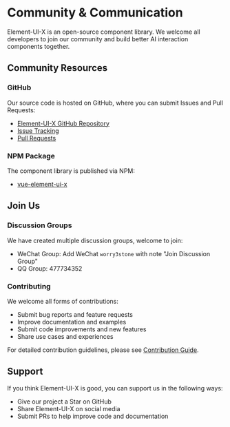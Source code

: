 # Community & Communication

Element-UI-X is an open-source component library. We welcome all developers to join our community and build better AI interaction components together.

## Community Resources

### GitHub

Our source code is hosted on GitHub, where you can submit Issues and Pull Requests:

- [Element-UI-X GitHub Repository](https://github.com/worryzyy/element-ui-x)
- [Issue Tracking](https://github.com/worryzyy/element-ui-x/issues)
- [Pull Requests](https://github.com/worryzyy/element-ui-x/pulls)

### NPM Package

The component library is published via NPM:

- [vue-element-ui-x](https://www.npmjs.com/package/vue-element-ui-x)

## Join Us

### Discussion Groups

We have created multiple discussion groups, welcome to join:

- WeChat Group: Add WeChat `worry3stone` with note "Join Discussion Group"
- QQ Group: 477734352

### Contributing

We welcome all forms of contributions:

- Submit bug reports and feature requests
- Improve documentation and examples
- Submit code improvements and new features
- Share use cases and experiences

For detailed contribution guidelines, please see [Contribution Guide](/roadmap/contribution).

## Support

If you think Element-UI-X is good, you can support us in the following ways:

- Give our project a Star on GitHub
- Share Element-UI-X on social media
- Submit PRs to help improve code and documentation
